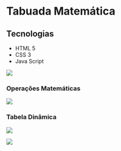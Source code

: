 # Tabuada Matemática

## Tecnologias
- HTML 5
- CSS 3
- Java Script

![](https://i.postimg.cc/d1WmnFzp/tela1.jpg)
### Operações Matemáticas
![](https://i.postimg.cc/QxNHgPsG/tela2.jpg)
### Tabela Dinâmica
![](https://i.postimg.cc/D03Jry67/tela3.jpg)

![](https://i.postimg.cc/ZRBs9j71/tela4.jpg)
